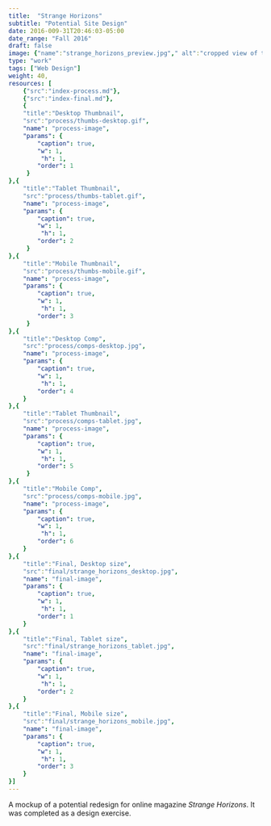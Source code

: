 ```yaml
---
title:  "Strange Horizons"
subtitle: "Potential Site Design"
date: 2016-009-31T20:46:03-05:00
date_range: "Fall 2016"
draft: false
image: {"name":"strange_horizons_preview.jpg"," alt":"cropped view of the strange horizons redesign"}
type: "work"
tags: ["Web Design"]
weight: 40,
resources: [
    {"src":"index-process.md"},
    {"src":"index-final.md"},
    {
    "title":"Desktop Thumbnail",
    "src":"process/thumbs-desktop.gif",
    "name": "process-image",
    "params": {
        "caption": true,
        "w": 1,
         "h": 1,
        "order": 1
     }
},{
    "title":"Tablet Thumbnail",
    "src":"process/thumbs-tablet.gif",
    "name": "process-image",
    "params": {
        "caption": true,
        "w": 1,
         "h": 1,
        "order": 2
     }
},{
    "title":"Mobile Thumbnail",
    "src":"process/thumbs-mobile.gif",
    "name": "process-image",
    "params": {
        "caption": true,
        "w": 1,
         "h": 1,
        "order": 3
     }
},{
    "title":"Desktop Comp",
    "src":"process/comps-desktop.jpg",
    "name": "process-image",
    "params": { 
        "caption": true,
        "w": 1,
         "h": 1,
        "order": 4
    }
},{
    "title":"Tablet Thumbnail",
    "src":"process/comps-tablet.jpg",
    "name": "process-image",
    "params": {
        "caption": true,
        "w": 1,
         "h": 1,
        "order": 5
     }
},{
    "title":"Mobile Comp",
    "src":"process/comps-mobile.jpg",
    "name": "process-image",
    "params": { 
        "caption": true,
        "w": 1,
         "h": 1,
        "order": 6
    }
},{
    "title":"Final, Desktop size",
    "src":"final/strange_horizons_desktop.jpg",
    "name": "final-image",
    "params": { 
        "caption": true,
        "w": 1,
         "h": 1,
        "order": 1
    }
},{
    "title":"Final, Tablet size",
    "src":"final/strange_horizons_tablet.jpg",
    "name": "final-image",
    "params": { 
        "caption": true,
        "w": 1,
         "h": 1,
        "order": 2
    }
},{
    "title":"Final, Mobile size",
    "src":"final/strange_horizons_mobile.jpg",
    "name": "final-image",
    "params": { 
        "caption": true,
        "w": 1,
         "h": 1,
        "order": 3
    }
}]
---
```

A mockup of  a potential redesign for online magazine *Strange Horizons*. It was completed as a design exercise.